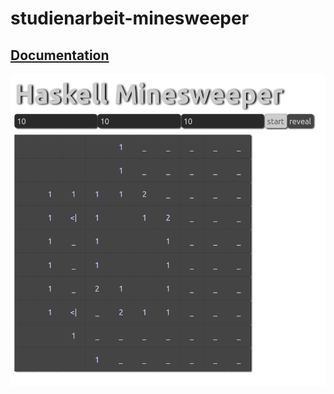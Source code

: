 # studienarbeit-minesweeper




<h2><a href="https://ob-fun-ws18.github.io/studienarbeit-minesweeper/index.html">Documentation</a></h2>

![alt text](./images/minesweeper.png "Minesweeper UI")
